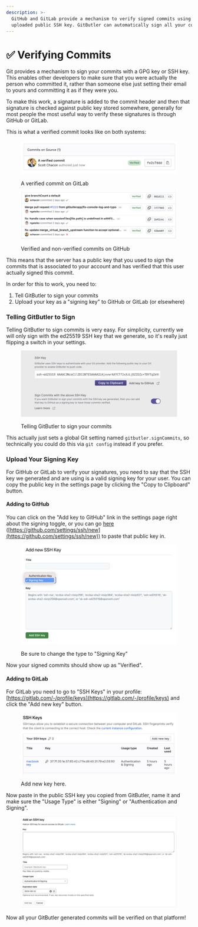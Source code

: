 ```yaml
---
description: >-
  GitHub and GitLab provide a mechanism to verify signed commits using an
  uploaded public SSH key. GitButler can automatically sign all your commits.
---
```


# ✅ Verifying Commits

Git provides a mechanism to sign your commits with a GPG key or SSH key. This enables other developers to make sure that you were actually the person who committed it, rather than someone else just setting their email to yours and committing it as if they were you.

To make this work, a signature is added to the commit header and then that signature is checked against public key stored somewhere, generally for most people the most useful way to verify these signatures is through GitHub or GitLab.

This is what a verified commit looks like on both systems:

<figure><img src="../../../.gitbook/assets/CleanShot 2023-09-23 at 16.40.14@2x.png" alt=""><figcaption><p>A verified commit on GitLab</p></figcaption></figure>

<figure><img src="../../../.gitbook/assets/CleanShot 2023-09-23 at 16.42.31@2x.png" alt=""><figcaption><p>Verified and non-verified commits on GitHub</p></figcaption></figure>

This means that the server has a public key that you used to sign the commits that is associated to your account and has verified that this user actually signed this commit.

In order for this to work, you need to:

1. Tell GitButler to sign your commits
2. Upload your key as a "signing key" to GitHub or GitLab (or elsewhere)

### Telling GitButler to Sign

Telling GitButler to sign commits is very easy. For simplicity, currently we will only sign with the ed25519 SSH key that we generate, so it's really just flipping a switch in your settings.

<figure><img src="../../../.gitbook/assets/CleanShot 2023-09-23 at 21.40.52@2x.png" alt=""><figcaption><p>Telling GitButler to sign your commits</p></figcaption></figure>

This actually just sets a global Git setting named `gitbutler.signCommits`, so technically you could do this via `git config` instead if you prefer.

### Upload Your Signing Key

For GitHub or GitLab to verify your signatures, you need to say that the SSH key we generated and are using is a valid signing key for your user. You can copy the public key in the settings page by clicking the "Copy to Clipboard" button.

#### Adding to GitHub

You can click on the "Add key to GitHub" link in the settings page right about the signing toggle, or you can go [here](https://github.com/settings/ssh/new) ([https://github.com/settings/ssh/new](https://github.com/settings/ssh/new)) to paste that public key in.

<figure><img src="../../../.gitbook/assets/CleanShot 2023-09-23 at 21.48.05@2x.png" alt=""><figcaption><p>Be sure to change the type to "Signing Key"</p></figcaption></figure>

Now your signed commits should show up as "Verified".

#### Adding to GitLab

For GitLab you need to go to "SSH Keys" in your profile: [https://gitlab.com/-/profile/keys](https://gitlab.com/-/profile/keys) and click the "Add new key" button.

<figure><img src="../../../.gitbook/assets/CleanShot 2023-09-23 at 21.50.22@2x.png" alt="" width="563"><figcaption><p>Add new key here.</p></figcaption></figure>

Now paste in the public SSH key you copied from GitButler, name it and make sure the "Usage Type" is either "Signing" or "Authentication and Signing".

<figure><img src="../../../.gitbook/assets/CleanShot 2023-09-23 at 21.51.22@2x.png" alt="" width="563"><figcaption></figcaption></figure>

Now all your GitButler generated commits will be verified on that platform!
